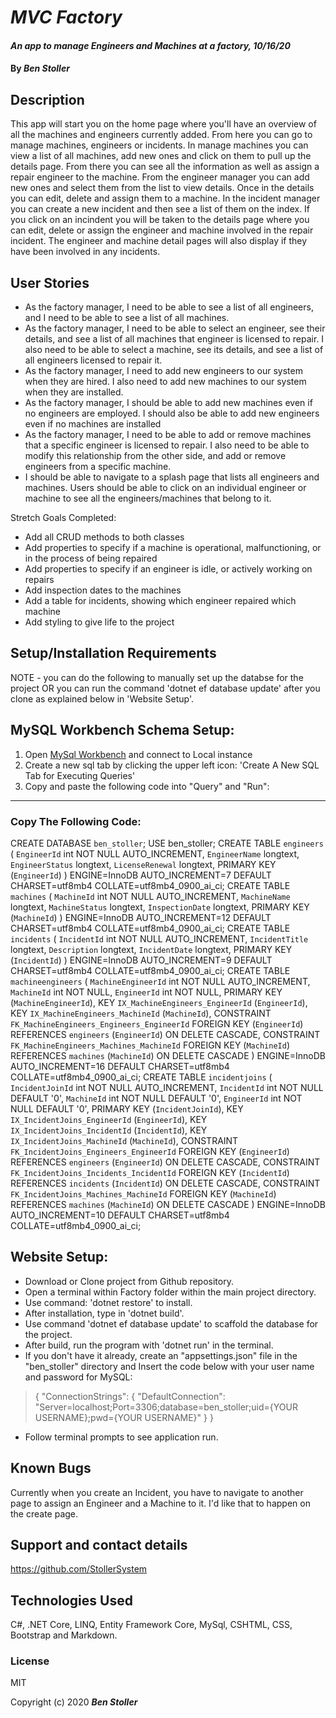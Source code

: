 # _MVC Factory_

#### _An app to manage Engineers and Machines at a factory, 10/16/20_

#### By _**Ben Stoller**_

## Description

This app will start you on the home page where you'll have an overview of all the machines and engineers currently added. From here you can go to manage machines, engineers or incidents. In manage machines you can view a list of all machines, add new ones and click on them to pull up the details page. From there you can see all the information as well as assign a repair engineer to the machine. 
From the engineer manager you can add new ones and select them from the list to view details. Once in the details you can edit, delete and assign them to a machine. 
In the incident manager you can create a new incident and then see a list of them on the index. If you click on an incindent you will be taken to the details page where you can edit, delete or assign the engineer and machine involved in the repair incident. 
The engineer and machine detail pages will also display if they have been involved in any incidents. 

## User Stories
* As the factory manager, I need to be able to see a list of all engineers, and I need to be able to see a list of all machines.
* As the factory manager, I need to be able to select an engineer, see their details, and see a list of all machines that engineer is licensed to repair. I also need to be able to select a machine, see its details, and see a list of all engineers licensed to repair it.
* As the factory manager, I need to add new engineers to our system when they are hired. I also need to add new machines to our system when they are installed.
* As the factory manager, I should be able to add new machines even if no engineers are employed. I should also be able to add new engineers even if no machines are installed
* As the factory manager, I need to be able to add or remove machines that a specific engineer is licensed to repair. I also need to be able to modify this relationship from the other side, and add or remove engineers from a specific machine.
* I should be able to navigate to a splash page that lists all engineers and machines. Users should be able to click on an individual engineer or machine to see all the engineers/machines that belong to it.


Stretch Goals Completed:

* Add all CRUD methods to both classes
* Add properties to specify if a machine is operational, malfunctioning, or in the process of being repaired
* Add properties to specify if an engineer is idle, or actively working on repairs
* Add inspection dates to the machines
* Add a table for incidents, showing which engineer repaired which machine
* Add styling to give life to the project




## Setup/Installation Requirements

NOTE - you can do the following to manually set up the databse for the project OR you can run the command 'dotnet ef database update' after you clone as explained below in 'Website Setup'.

## MySQL Workbench Schema Setup:
1. Open [MySql Workbench](https://www.mysql.com/products/workbench/) and connect to Local instance
2. Create a new sql tab by clicking the upper left icon: 'Create A New SQL Tab for Executing Queries'
3. Copy and paste the following code into "Query" and "Run":
---
### **Copy The Following Code:**
CREATE DATABASE `ben_stoller`;
USE ben_stoller;
CREATE TABLE `engineers` (
  `EngineerId` int NOT NULL AUTO_INCREMENT,
  `EngineerName` longtext,
  `EngineerStatus` longtext,
  `LicenseRenewal` longtext,
  PRIMARY KEY (`EngineerId`)
) ENGINE=InnoDB AUTO_INCREMENT=7 DEFAULT CHARSET=utf8mb4 COLLATE=utf8mb4_0900_ai_ci;
CREATE TABLE `machines` (
  `MachineId` int NOT NULL AUTO_INCREMENT,
  `MachineName` longtext,
  `MachineStatus` longtext,
  `InspectionDate` longtext,
  PRIMARY KEY (`MachineId`)
) ENGINE=InnoDB AUTO_INCREMENT=12 DEFAULT CHARSET=utf8mb4 COLLATE=utf8mb4_0900_ai_ci;
CREATE TABLE `incidents` (
  `IncidentId` int NOT NULL AUTO_INCREMENT,
  `IncidentTitle` longtext,
  `Description` longtext,
  `IncidentDate` longtext,
  PRIMARY KEY (`IncidentId`)
) ENGINE=InnoDB AUTO_INCREMENT=9 DEFAULT CHARSET=utf8mb4 COLLATE=utf8mb4_0900_ai_ci;
CREATE TABLE `machineengineers` (
  `MachineEngineerId` int NOT NULL AUTO_INCREMENT,
  `MachineId` int NOT NULL,
  `EngineerId` int NOT NULL,
  PRIMARY KEY (`MachineEngineerId`),
  KEY `IX_MachineEngineers_EngineerId` (`EngineerId`),
  KEY `IX_MachineEngineers_MachineId` (`MachineId`),
  CONSTRAINT `FK_MachineEngineers_Engineers_EngineerId` FOREIGN KEY (`EngineerId`) REFERENCES `engineers` (`EngineerId`) ON DELETE CASCADE,
  CONSTRAINT `FK_MachineEngineers_Machines_MachineId` FOREIGN KEY (`MachineId`) REFERENCES `machines` (`MachineId`) ON DELETE CASCADE
) ENGINE=InnoDB AUTO_INCREMENT=16 DEFAULT CHARSET=utf8mb4 COLLATE=utf8mb4_0900_ai_ci;
CREATE TABLE `incidentjoins` (
  `IncidentJoinId` int NOT NULL AUTO_INCREMENT,
  `IncidentId` int NOT NULL DEFAULT '0',
  `MachineId` int NOT NULL DEFAULT '0',
  `EngineerId` int NOT NULL DEFAULT '0',
  PRIMARY KEY (`IncidentJoinId`),
  KEY `IX_IncidentJoins_EngineerId` (`EngineerId`),
  KEY `IX_IncidentJoins_IncidentId` (`IncidentId`),
  KEY `IX_IncidentJoins_MachineId` (`MachineId`),
  CONSTRAINT `FK_IncidentJoins_Engineers_EngineerId` FOREIGN KEY (`EngineerId`) REFERENCES `engineers` (`EngineerId`) ON DELETE CASCADE,
  CONSTRAINT `FK_IncidentJoins_Incidents_IncidentId` FOREIGN KEY (`IncidentId`) REFERENCES `incidents` (`IncidentId`) ON DELETE CASCADE,
  CONSTRAINT `FK_IncidentJoins_Machines_MachineId` FOREIGN KEY (`MachineId`) REFERENCES `machines` (`MachineId`) ON DELETE CASCADE
) ENGINE=InnoDB AUTO_INCREMENT=10 DEFAULT CHARSET=utf8mb4 COLLATE=utf8mb4_0900_ai_ci;


## Website Setup:
* Download or Clone project from Github repository.
* Open a terminal within Factory folder within the main project directory.
* Use command: 'dotnet restore' to install.
* After installation, type in 'dotnet build'.
* Use command 'dotnet ef database update' to scaffold the database for the project. 
* After build, run the program with 'dotnet run' in the terminal.
* If you don't have it already, create an "appsettings.json" file in the "ben_stoller" directory and Insert the code below with your user name and password for MySQL: 

> {
>  "ConnectionStrings": {
>      "DefaultConnection": "Server=localhost;Port=3306;database=ben_stoller;uid={YOUR USERNAME};pwd={YOUR USERNAME}"
>  }
>}

* Follow terminal prompts to see application run.


## Known Bugs

Currently when you create an Incident, you have to navigate to another page to assign an Engineer and a Machine to it. I'd like that to happen on the create page. 


## Support and contact details

https://github.com/StollerSystem

## Technologies Used

C#, .NET Core, LINQ, Entity Framework Core, MySql, CSHTML, CSS, Bootstrap and Markdown.


### License

MIT

Copyright (c) 2020 **_Ben Stoller_**


